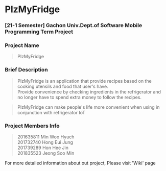 # PlzMyFridge
### [21-1 Semester] Gachon Univ.Dept.of Software Mobile Programming Term Project

### Project Name
 > PlzMyFridge

### Brief Description
 > PlzMyFridge is an application that provide recipes based on the cooking utensils and food that user's have.  
 Provide convenience by checking ingredients in the refrigerator and no longer have to spend extra money to follow the recipes.
 
 > PlzMyFridge can make people's life more convenient when using in conjunction with refrigerator IoT

### Project Members Info
 > 201635811 Min Woo Hyuch  
 > 201732740 Hong Eui Jung  
 > 201739289 Hon Hee Jin  
 > 201835523 Jeong Soo Min  
 
 For more detailed information about out project,
 Please visit 'Wiki' page
